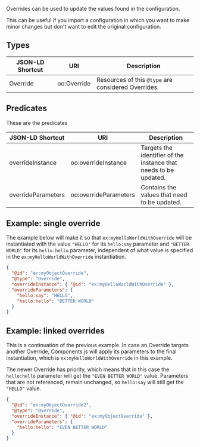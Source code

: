 Overrides can be used to update the values found in the configuration.

This can be useful if you import a configuration in which you want to make minor changes
but don't want to edit the original configuration.

## Types

| JSON-LD Shortcut | URI         | Description                                         |
|------------------|-------------|-----------------------------------------------------|
| Override         | oo:Override | Resources of this `@type` are considered Overrides. |

## Predicates

These are the predicates

| JSON-LD Shortcut   | URI                   | Description                                                      |
|--------------------|-----------------------|------------------------------------------------------------------|
| overrideInstance   | oo:overrideInstance   | Targets the identifier of the instance that needs to be updated. |
| overrideParameters | oo:overrideParameters | Contains the values that need to be updated.                     |

## Example: single override

The example below will make it so that `ex:myHelloWorldWithOverride` will be instantiated with the value `"HELLO"`
for its `hello:say` parameter and `"BETTER WORLD"` for its `hello:hello` parameter, 
independent of what value is specified in the `ex:myHelloWorldWithOverride` instantiation.

```json
{
  "@id": "ex:myObjectOverride",
  "@type": "Override",
  "overrideInstance": { "@id": "ex:myHelloWorldWithOverride" },
  "overrideParameters": {
    "hello:say": "HELLO",
    "hello:hello": "BETTER WORLD"
  }
}
```

## Example: linked overrides

This is a continuation of the previous example.
In case an Override targets another Override,
Components.js will apply its parameters to the final instantiation,
which is `ex:myHelloWorldWithOverride` in this example.

The newer Override has priority, which means that in this case the `hello:hello` parameter 
will get the `"EVEN BETTER WORLD"` value.
Parameters that are not referenced, remain unchanged, so `hello:say` will still get the `"HELLO"` value.

```json
{
  "@id": "ex:myObjectOverride2",
  "@type": "Override",
  "overrideInstance": { "@id": "ex:myObjectOverride" },
  "overrideParameters": {
    "hello:hello": "EVEN BETTER WORLD"
  }
}
```
